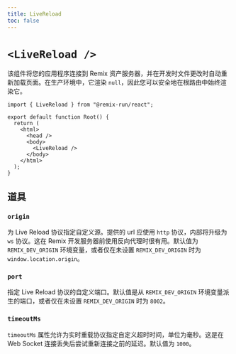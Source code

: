```yaml
---
title: LiveReload
toc: false
---
```


# `<LiveReload />`

该组件将您的应用程序连接到 Remix 资产服务器，并在开发时文件更改时自动重新加载页面。在生产环境中，它渲染 `null`，因此您可以安全地在根路由中始终渲染它。

```tsx filename=app/root.tsx lines=[8]
import { LiveReload } from "@remix-run/react";

export default function Root() {
  return (
    <html>
      <head />
      <body>
        <LiveReload />
      </body>
    </html>
  );
}
```

## 道具

### `origin`

为 Live Reload 协议指定自定义源。提供的 url 应使用 `http` 协议，内部将升级为 `ws` 协议。这在 Remix 开发服务器前使用反向代理时很有用。默认值为 `REMIX_DEV_ORIGIN` 环境变量，或者仅在未设置 `REMIX_DEV_ORIGIN` 时为 `window.location.origin`。

### `port`

指定 Live Reload 协议的自定义端口。默认值是从 `REMIX_DEV_ORIGIN` 环境变量派生的端口，或者仅在未设置 `REMIX_DEV_ORIGIN` 时为 `8002`。

### `timeoutMs`

`timeoutMs` 属性允许为实时重载协议指定自定义超时时间，单位为毫秒。这是在 Web Socket 连接丢失后尝试重新连接之前的延迟。默认值为 `1000`。